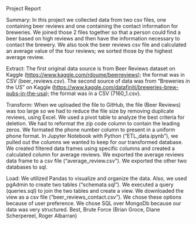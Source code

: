 Project Report

Summary: In this project we collected data from two csv files, one containing beer reviews and one containing the contact information for breweries. We joined those 2 files together so that a person could find a beer based on high reviews and then have the information necessary to contact the brewery. We also took the beer reviews csv file and calculated an average value of the four reviews; we sorted those by the highest average review.

Extract: The first original data source is from Beer Reviews dataset on Kaggle (https://www.kaggle.com/rdoume/beerreviews); the format was in CSV (beer_reviews.csv). The second source of data was from “Breweries in the US” on Kaggle (https://www.kaggle.com/datafiniti/breweries-brew-pubs-in-the-usa); the format was in a CSV (7160_1.csv).  

Transform: When we uploaded the file to GitHub, the file (Beer Reviews) was too large so we had to reduce the file size by removing duplicate reviews, using Excel. We used a pivot table to analyze the best criteria for deletion. We had to reformat the zip code column to contain the leading zeros. We formated the phone number column to present in a uniform phone format.  In Jupyter Notebook with Python (“ETL_data.ipynb”), we pulled out the columns we wanted to keep for our transformed database. We created filtered data frames using specific columns and created a calculated column for average reviews. We exported the average reviews data frame to a csv file (“average_review.csv”). We exported the other two databases to sql. 

Load: We utilized Pandas to visualize and organize the data. Also, we used pgAdmin to create two tables (“schemata.sql”). We executed a query (queries.sql)  to join the two tables and create a view. We downloaded the view as a csv file (“beer_reviews_contact.csv”).  We chose these options because of user preference. We chose SQL over MongoDb because our data was very structured. 
Best, 
Brute Force (Brian Groce, Diane Scherpereel, Roger Albarran)
